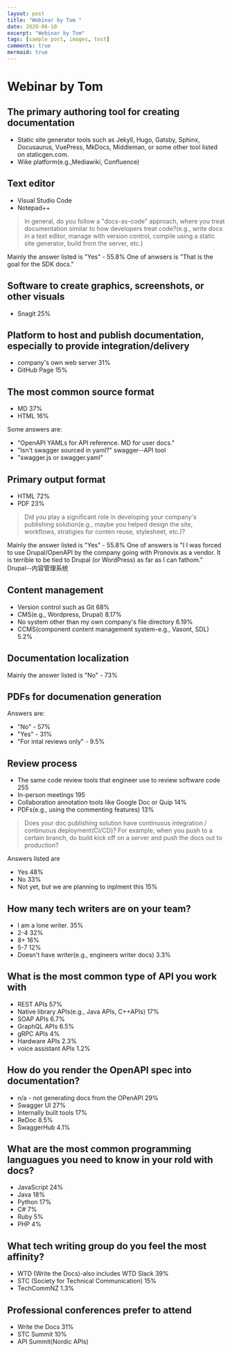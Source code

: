 ```yaml
---
layout: post
title: "Webinar by Tom "
date: 2020-06-10
excerpt: "Webinar by Tom"
tags: [sample post, images, test]
comments: true
mermaid: true
---
```

# Webinar by Tom
## The primary authoring tool for creating documentation
- Static site generator tools such as Jekyll, Hugo, Gatsby, Sphinx, Docusaurus, VuePress, MkDocs, Middleman, or some other tool listed on staticgen.com.
- Wike platform(e.g.,Mediawiki, Confluence)

## Text editor
- Visual Studio Code
- Notepad++

>In general, do you follow a "docs-as-code" approach, where you treat documentation similar to how developers treat code?(e.g., write docs in a text editor, manage with version control, compile using a static site generator, build from the server, etc.)

Mainly the answer listed is "Yes" - 55.8%
One of anwsers is "That is the goal for the SDK docs."
## Software to create graphics, screenshots, or other visuals
- Snagit 25%

## Platform to host and publish documentation, especially to provide integration/delivery
- company's own web server 31%
- GitHub Page 15%

## The most common source format 
- MD 37%
- HTML 16%

Some answers are:
- "OpenAPI YAMLs for API reference. MD for user docs." 
- "Isn't swagger sourced in yaml?" swagger--API tool
- "swagger.js or swagger.yaml"

## Primary output format
- HTML 72%
- PDF 23%

>Did you play a significant role in developing your company's publishing solution(e.g., maybe you helped design the site, workflows, stratigies for conten reuse, stylesheet, etc.)?

Mainly the answer listed is "Yes" - 55.8%
One of answers is "I I was forced to use Drupal/OpenAPI by the company going with Pronovix as a vendor. It is terrible to be tied to Drupal (or WordPress) as far as I can fathom." Drupal--内容管理系统
## Content management
- Version control such as Git 68%
- CMS(e.g., Wordpress, Drupal) 8.17%
- No system other than my own company's file directory 6.19%
- CCMS(component content management system-e.g., Vasont, SDL) 5.2%

## Documentation localization
Mainly the answer listed is "No" - 73%

## PDFs for documenation generation
Answers are:
- "No" - 57%
- "Yes" - 31%
- "For intal reviews only" - 9.5%

## Review process
- The same code review tools that engineer use to review software code 255
- In-person meetings 195
- Collaboration annotation tools like Google Doc or Quip 14%
- PDFs(e.g., using the commenting features) 13%

>Does your doc publishing solution have continuous integration / continuous deployment(CI/CD)? For example, when you push to a certain branch, do build kick off on a server and push the docs out to production?

Answers listed are
- Yes 48%
- No 33%
- Not yet, but we are planning to inplment this 15%

## How many tech writers are on your team?
- I am a lone writer. 35%
- 2-4 32%
- 8+ 16%
- 5-7 12%
- Doesn't have writer(e.g., engineers writer docs) 3.3%

## What is the most common type of API you work with
- REST APIs 57%
- Native library APIs(e.g., Java APIs, C++APIs) 17%
- SOAP APIs 6.7%
- GraphQL APIs 6.5%
- gRPC APIs 4%
- Hardware APIs 2.3%
- voice assistant APIs 1.2%

## How do you render the OpenAPI spec into documentation?
- n/a - not generating docs from the OPenAPI 29%
- Swagger UI 27%
- Internally built tools 17%
- ReDoc 8.5%
- SwaggerHub 4.1%

## What are the most common programming languagues you need to know in your rold with docs?
- JavaScript 24%
- Java 18%
- Python 17%
- C# 7%
- Ruby 5%
- PHP 4%

## What tech writing group do you feel the most affinity?
- WTD (Write the Docs)-also includes WTD Slack 39%
- STC (Society for Technical Communication) 15%
- TechCommNZ 1.3%

## Professional conferences prefer to attend
- Write the Docs 31%
- STC Summit 10%
- API Summit(Nordic APIs)

